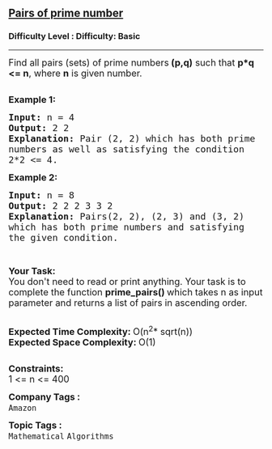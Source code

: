 <h2><a href="https://www.geeksforgeeks.org/problems/pairs-of-prime-number2612/1?page=2&difficulty=School,Basic&status=unsolved&sortBy=submissions">Pairs of prime number</a></h2><h3>Difficulty Level : Difficulty: Basic</h3><hr><div class="problems_problem_content__Xm_eO"><p><span style="font-size:18px">Find all pairs (sets) of prime numbers<strong> (p,q)</strong> such that <strong>p*q &lt;= n</strong>, where <strong>n</strong> is given number. </span><br>
&nbsp;</p>

<p><span style="font-size:18px"><strong>Example 1:</strong></span></p>

<pre><span style="font-size:18px"><strong>Input: </strong>n = 4
<strong>Output: </strong>2 2
<strong>Explanation: </strong>Pair (2, 2) which has both prime 
numbers as well as satisfying the condition 
2*2 &lt;= 4.</span>
</pre>

<p><span style="font-size:18px"><strong>Example 2:</strong></span></p>

<pre><span style="font-size:18px"><strong>Input: </strong>n = 8
<strong>Output: </strong>2 2 2 3 3 2
<strong>Explanation: </strong>Pairs(2, 2), (2, 3) and (3, 2)
which has both prime numbers and satisfying
the given condition.</span>
</pre>

<p>&nbsp;</p>

<p><span style="font-size:18px"><strong>Your Task:</strong><br>
You don't need to read or print anything. Your task is to complete the function&nbsp;<strong>prime_pairs()&nbsp;</strong>which takes n as input parameter and returns a list of pairs in ascending order.</span><br>
&nbsp;</p>

<p><span style="font-size:18px"><strong>Expected Time Complexity:&nbsp;</strong>O(n<sup>2</sup>* sqrt(n))<br>
<strong>Expected Space Complexity:&nbsp;</strong>O(1)</span><br>
&nbsp;</p>

<p><span style="font-size:18px"><strong>Constraints:</strong><br>
1 &lt;= n &lt;= 400</span></p>
</div><p><span style=font-size:18px><strong>Company Tags : </strong><br><code>Amazon</code>&nbsp;<br><p><span style=font-size:18px><strong>Topic Tags : </strong><br><code>Mathematical</code>&nbsp;<code>Algorithms</code>&nbsp;